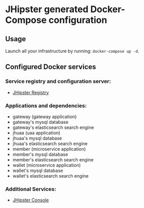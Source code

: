# JHipster generated Docker-Compose configuration

## Usage

Launch all your infrastructure by running: `docker-compose up -d`.

## Configured Docker services

### Service registry and configuration server:

- [JHipster Registry](http://localhost:8761)

### Applications and dependencies:

- gateway (gateway application)
- gateway's mysql database
- gateway's elasticsearch search engine
- jhuaa (uaa application)
- jhuaa's mysql database
- jhuaa's elasticsearch search engine
- member (microservice application)
- member's mysql database
- member's elasticsearch search engine
- wallet (microservice application)
- wallet's mysql database
- wallet's elasticsearch search engine

### Additional Services:

- [JHipster Console](http://localhost:5601)
